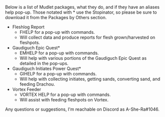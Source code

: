 Below is a list of Mudlet packages, what they do, and if they have an aliases help pop-up. Those notated with * use the Stopinator, so please be sure to download it from the Packages by Others section.

 - Fleshlog Report
   - FHELP for a pop-up with commands.
   - Will collect data and produce reports for flesh grown/harvested on fleshpots.
 - Gaudiguch Epic Quest*
   - EMHELP for a pop-up with commands.
   - Will help with various portions of the Gaudiguch Epic Quest as detailed in the pop-ups.
 - Gaudiguch Initiates Power Quest*
   - GIHELP for a pop-up with commands.
   - Will help with collecting initiates, getting sands, converting sand, and feeding Drachou.
 - Vortex Feeder
   - VORTEX HELP for a pop-up with commands.
   - Will assist with feeding fleshpots on Vortex.

Any questions or suggestions, I'm reachable on Discord as A-She-Ra#1046.
